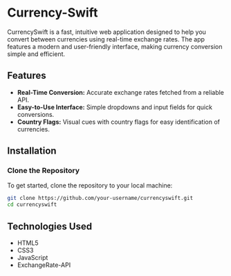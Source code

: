 # Currency-Swift
CurrencySwift is a fast, intuitive web application designed to help you convert between currencies using real-time exchange rates. The app features a modern and user-friendly interface, making currency conversion simple and efficient.

## Features
- **Real-Time Conversion:** Accurate exchange rates fetched from a reliable API.
- **Easy-to-Use Interface:** Simple dropdowns and input fields for quick conversions.
- **Country Flags:** Visual cues with country flags for easy identification of currencies.

## Installation

### Clone the Repository

To get started, clone the repository to your local machine:

```bash
git clone https://github.com/your-username/currencyswift.git
cd currencyswift

```

## Technologies Used
* HTML5  
* CSS3  
* JavaScript  
* ExchangeRate-API





